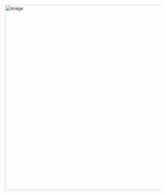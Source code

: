 <img width="761" height="598" alt="image" src="https://github.com/user-attachments/assets/bf742174-4d87-425b-84a8-eaeb0ca48dc3" />
